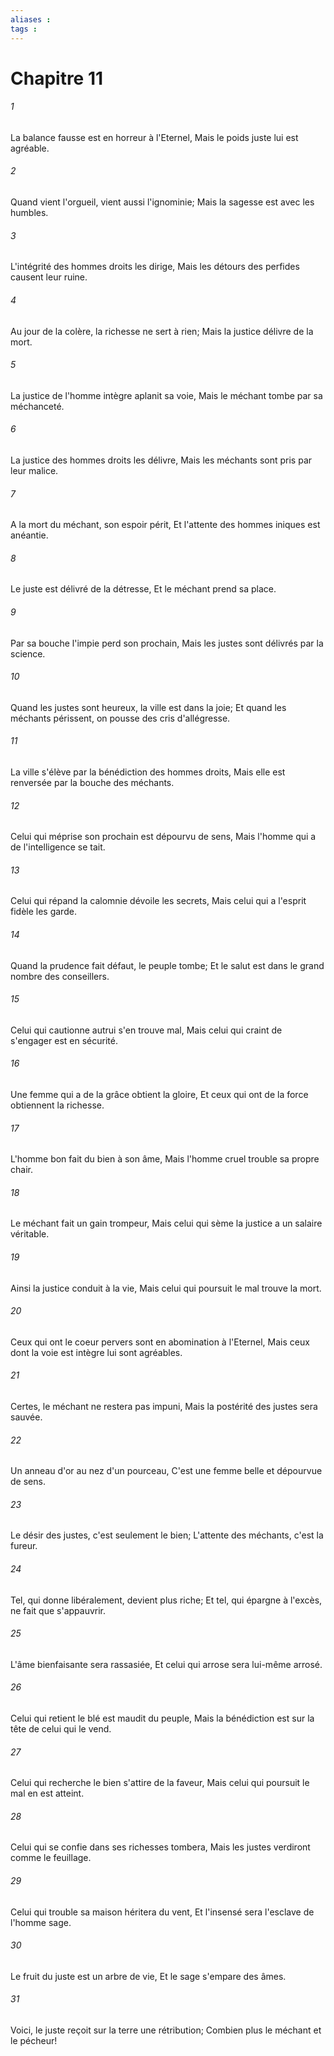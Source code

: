 ```yaml
---
aliases : 
tags : 
---
```


# Chapitre 11

###### 1
La balance fausse est en horreur à l'Eternel, Mais le poids juste lui est agréable.
###### 2
Quand vient l'orgueil, vient aussi l'ignominie; Mais la sagesse est avec les humbles.
###### 3
L'intégrité des hommes droits les dirige, Mais les détours des perfides causent leur ruine.
###### 4
Au jour de la colère, la richesse ne sert à rien; Mais la justice délivre de la mort.
###### 5
La justice de l'homme intègre aplanit sa voie, Mais le méchant tombe par sa méchanceté.
###### 6
La justice des hommes droits les délivre, Mais les méchants sont pris par leur malice.
###### 7
A la mort du méchant, son espoir périt, Et l'attente des hommes iniques est anéantie.
###### 8
Le juste est délivré de la détresse, Et le méchant prend sa place.
###### 9
Par sa bouche l'impie perd son prochain, Mais les justes sont délivrés par la science.
###### 10
Quand les justes sont heureux, la ville est dans la joie; Et quand les méchants périssent, on pousse des cris d'allégresse.
###### 11
La ville s'élève par la bénédiction des hommes droits, Mais elle est renversée par la bouche des méchants.
###### 12
Celui qui méprise son prochain est dépourvu de sens, Mais l'homme qui a de l'intelligence se tait.
###### 13
Celui qui répand la calomnie dévoile les secrets, Mais celui qui a l'esprit fidèle les garde.
###### 14
Quand la prudence fait défaut, le peuple tombe; Et le salut est dans le grand nombre des conseillers.
###### 15
Celui qui cautionne autrui s'en trouve mal, Mais celui qui craint de s'engager est en sécurité.
###### 16
Une femme qui a de la grâce obtient la gloire, Et ceux qui ont de la force obtiennent la richesse.
###### 17
L'homme bon fait du bien à son âme, Mais l'homme cruel trouble sa propre chair.
###### 18
Le méchant fait un gain trompeur, Mais celui qui sème la justice a un salaire véritable.
###### 19
Ainsi la justice conduit à la vie, Mais celui qui poursuit le mal trouve la mort.
###### 20
Ceux qui ont le coeur pervers sont en abomination à l'Eternel, Mais ceux dont la voie est intègre lui sont agréables.
###### 21
Certes, le méchant ne restera pas impuni, Mais la postérité des justes sera sauvée.
###### 22
Un anneau d'or au nez d'un pourceau, C'est une femme belle et dépourvue de sens.
###### 23
Le désir des justes, c'est seulement le bien; L'attente des méchants, c'est la fureur.
###### 24
Tel, qui donne libéralement, devient plus riche; Et tel, qui épargne à l'excès, ne fait que s'appauvrir.
###### 25
L'âme bienfaisante sera rassasiée, Et celui qui arrose sera lui-même arrosé.
###### 26
Celui qui retient le blé est maudit du peuple, Mais la bénédiction est sur la tête de celui qui le vend.
###### 27
Celui qui recherche le bien s'attire de la faveur, Mais celui qui poursuit le mal en est atteint.
###### 28
Celui qui se confie dans ses richesses tombera, Mais les justes verdiront comme le feuillage.
###### 29
Celui qui trouble sa maison héritera du vent, Et l'insensé sera l'esclave de l'homme sage.
###### 30
Le fruit du juste est un arbre de vie, Et le sage s'empare des âmes.
###### 31
Voici, le juste reçoit sur la terre une rétribution; Combien plus le méchant et le pécheur!
